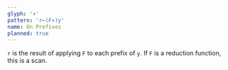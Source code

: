 ```yaml
---
glyph: '↟'
pattern: 'r←(F↟)y'
name: On Prefixes
planned: true
---
```


`r` is the result of applying `F` to each prefix of `y`. If `F` is a reduction function, this is a scan.